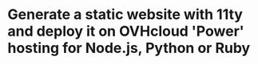 # Generate a static website with 11ty and deploy it on OVHcloud 'Power' hosting for Node.js, Python or Ruby
